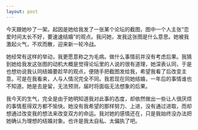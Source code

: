 ```yaml
---
layout: post
---
```


今天跟她吵了一架。起因是她给我发了一张某个论坛的截图，图中一个人主张“恋爱时间太长不好，要速速结婚”的观点。我问她，发我这张图是什么意思。她被我激起火气，不欢而散，迎来新一轮冷战。

她经常有这样的举动，我更愿意称之为毛病。做什么事情前并没有考虑后果。我猜到她给我发这张图的动机大概是觉得论坛里的人说的很有道理，她深表认同，于是也想劝说我认同结婚要趁早的观点，便随手把截图发给我，希望我看了后改变主意。可是在我看来，人与人情况完全不同。我若现在同她结婚，一年后的事情谁也不知道。她是去是留，无法预测，届时将面临无法想象的后果。

我今天的生气，完全是由于她明知道我对此事的态度，却依然做出一些让人很厌烦的事情惹得双方都不愉快。她没有我希望的那样努力、上进，没有通过进取，而却想通过改变我的想法来改变双方的命运。我对她的感情还在，只是我始终没办法把她确认为理想的结婚对象。也许是我太自私、太偏执了吧。
